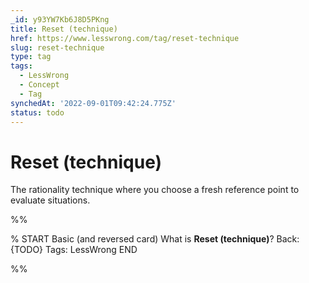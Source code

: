 ```yaml
---
_id: y93YW7Kb6J8D5PKng
title: Reset (technique)
href: https://www.lesswrong.com/tag/reset-technique
slug: reset-technique
type: tag
tags:
  - LessWrong
  - Concept
  - Tag
synchedAt: '2022-09-01T09:42:24.775Z'
status: todo
---
```


# Reset (technique)

The rationality technique where you choose a fresh reference point to evaluate situations.


%%

% START
Basic (and reversed card)
What is **Reset (technique)**?
Back: {TODO}
Tags: LessWrong
END

%%
	
